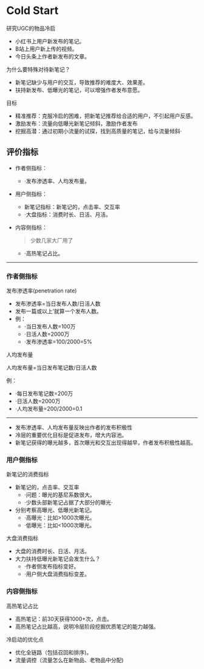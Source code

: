 # Cold Start

研究UGC的物品冷启

- 小红书上用户新发布的笔记。
- B站上用户新上传的视频。
- 今日头条上作者新发布的文章。

为什么要特殊对待新笔记？

- 新笔记缺少与用户的交互，导致推荐的难度大、效果差。
- 扶持新发布、低曝光的笔记，可以增强作者发布意愿。

目标

- 精准推荐：克服冷启的困难，把新笔记推荐给合适的用户，不引起用户反感。
- 激励发布：流量向低曝光新笔记倾斜，激励作者发布
- 挖掘高潜：通过初期小流量的试探，找到高质量的笔记，给与流量倾斜·

## 评价指标

- 作者侧指标：

  - ·发布渗透率、人均发布量。

- 用户侧指标：

  - 新笔记指标：新笔记的，点击率、交互率
  - ·大盘指标：消费时长、日活、月活。

- 内容侧指标：

  > 少数几家大厂用了

  - ·高热笔记占比。

---

### 作者侧指标

发布渗透率(penetration rate)

- 发布渗透率=当日发布人数/日活人数
- 发布一篇或以上’就算一个发布人数。
- 例：
  - ·当日发布人数=100万
  - ·日活人数=2000万
  - ·发布渗透率=100/2000=5%

人均发布量

人均发布量=当日发布笔记数/日活人数

例：

- ·每日发布笔记数=200万
- ·日活人数=2000万
- ·人均发布量=200/2000=0.1

---

- 发布渗透率、人均发布量反映出作者的发布积极性
- 冷层的重要优化目标是促进发布，增大内容池。
- 新笔记获得的曝光越多，首次曝光和交互出现得越早，作者发布积极性越高。

### 用户侧指标

新笔记的消费指标

- 新笔记的，点击率、交互率
  - ·问题：曝光的基尼系数很大。
  - ·少数头部新笔记占据了大部分的曝光·
- 分别考察高曝光、低曝光新笔记。
  - ·高曝光：比如>1000次曝光。
  - ·低曝光：比如<1000次曝光。

大盘消费指标

- 大盘的消费时长、日活、月活。
- 大力扶持低曝光新笔记会发生什么？
  - ·作者侧发布指标变好。
  - ·用户侧大盘消费指标变差。

### 内容侧指标

高热笔记占比

- 高热笔记：前30天获得1000+次，点击。
- 高热笔记占比越高，说明冷层阶段挖掘优质笔记的能力越强。

冷启动的优化点

- 优化全链路（包括召回和排序)。
- 流量调控（流量怎么在新物品、老物品中分配)